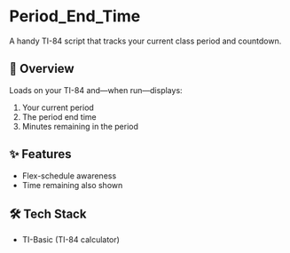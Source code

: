 # Period_End_Time

A handy TI-84 script that tracks your current class period and countdown.

## 🎯 Overview
Loads on your TI-84 and—when run—displays:
1. Your current period  
2. The period end time  
3. Minutes remaining in the period

## ✨ Features
- Flex-schedule awareness
- Time remaining also shown

## 🛠️ Tech Stack
- TI-Basic (TI-84 calculator)

